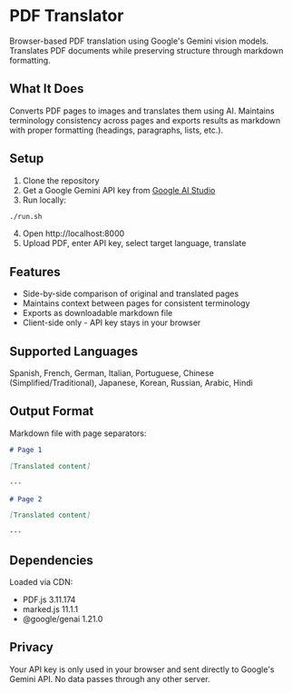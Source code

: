 # PDF Translator

Browser-based PDF translation using Google's Gemini vision models. Translates PDF documents while preserving structure through markdown formatting.

## What It Does

Converts PDF pages to images and translates them using AI. Maintains terminology consistency across pages and exports results as markdown with proper formatting (headings, paragraphs, lists, etc.).

## Setup

1. Clone the repository
2. Get a Google Gemini API key from [Google AI Studio](https://aistudio.google.com/apikey)
3. Run locally:
```bash
./run.sh
```
4. Open http://localhost:8000
5. Upload PDF, enter API key, select target language, translate

## Features

- Side-by-side comparison of original and translated pages
- Maintains context between pages for consistent terminology
- Exports as downloadable markdown file
- Client-side only - API key stays in your browser

## Supported Languages

Spanish, French, German, Italian, Portuguese, Chinese (Simplified/Traditional), Japanese, Korean, Russian, Arabic, Hindi

## Output Format

Markdown file with page separators:
```markdown
# Page 1

[Translated content]

---

# Page 2

[Translated content]

---
```

## Dependencies

Loaded via CDN:
- PDF.js 3.11.174
- marked.js 11.1.1
- @google/genai 1.21.0

## Privacy

Your API key is only used in your browser and sent directly to Google's Gemini API. No data passes through any other server.
